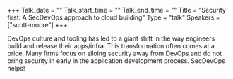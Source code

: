 +++
Talk_date = ""
Talk_start_time = ""
Talk_end_time = ""
Title = "Security first: A SecDevOps approach to cloud building"
Type = "talk"
Speakers = ["scott-moore"]
+++

<p>DevOps culture and tooling has led to a giant shift in the way engineers build and release their apps/infra. This transformation often comes at a price. Many firms focus on siloing security away from DevOps and do not bring security in early in the application development process. SecDevOps helps!<p>
